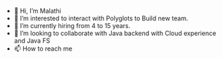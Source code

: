 - 👋 Hi, I’m Malathi
- 👀 I’m interested to interact with Polyglots to Build new team.
- 🌱 I’m currently hiring from 4 to 15 years.
- 💞️ I’m looking to collaborate with Java backend with Cloud experience and Java FS
- 📫 How to reach me 

<!---
kazamalathi/kazamalathi is a ✨ special ✨ repository because its `README.md` (this file) appears on your GitHub profile.
You can click the Preview link to take a look at your changes.
--->
